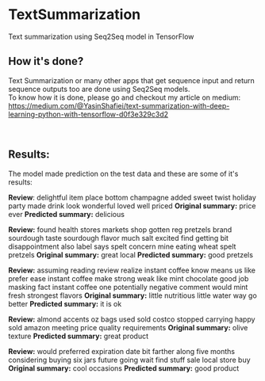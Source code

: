 # TextSummarization
Text summarization using Seq2Seq model in TensorFlow

## How it's done?
Text Summarization or many other apps that get sequence input and return sequence outputs too are done using Seq2Seq models. <br> To know how it is done, please go and checkout my article on medium: <br>
https://medium.com/@YasinShafiei/text-summarization-with-deep-learning-python-with-tensorflow-d0f3e329c3d2

<br>

## Results:
The model made prediction on the test data and these are some of it's results: <br>


**Review**: delightful item place bottom champagne added sweet twist holiday party made drink look wonderful loved well priced 
**Original summary:** price ever 
**Predicted summary:**  delicious


**Review:** found health stores markets shop gotten reg pretzels brand sourdough taste sourdough flavor much salt excited find getting bit disappointment also label says spelt concern mine eating wheat spelt pretzels 
**Original summary:** great local 
**Predicted summary:**  good pretzels


**Review:** assuming reading review realize instant coffee know means us like prefer ease instant coffee make strong weak like mint chocolate good job masking fact instant coffee one potentially negative comment would mint fresh strongest flavors 
**Original summary:** little nutritious little water way go better 
**Predicted summary:**  it is ok


**Review:** almond accents oz bags used sold costco stopped carrying happy sold amazon meeting price quality requirements 
**Original summary:** olive texture 
**Predicted summary:**  great product


**Review:** would preferred expiration date bit farther along five months considering buying six jars future going wait find stuff sale local store buy 
**Original summary:** cool occasions 
**Predicted summary:**  good product
